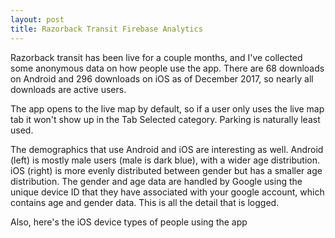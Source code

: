 ```yaml
---
layout: post
title: Razorback Transit Firebase Analytics
---
```


Razorback transit has been live for a couple months, and I've collected some anonymous data on how people use the app. There are 68 downloads on Android and 296 downloads on iOS as of December 2017, so nearly all downloads are active users.

<amp-img width="934" height="530" layout="responsive" src="/assets/images/razorbacktransit-useracount.jpg"></amp-img>

The app opens to the live map by default, so if a user only uses the live map tab it won't show up in the Tab Selected category. Parking is naturally least used.

<amp-img width="465" height="171" layout="responsive" src="/assets/images/razorbacktransit-tabs.jpg"></amp-img>

The demographics that use Android and iOS are interesting as well. Android (left) is mostly male users (male is dark blue), with a wider age distribution. iOS (right) is more evenly distributed between gender but has a smaller age distribution. The gender and age data are handled by Google using the unique device ID that they have associated with your google account, which contains age and gender data. This is all the detail that is logged.

<amp-img width="1280" height="751" layout="responsive" src="/assets/images/razorbacktransit-userdemographics.jpg"></amp-img>

Also, here's the iOS device types of people using the app

<amp-img width="488" height="255" layout="responsive" src="/assets/images/razorbacktransit-devicemodels.jpg"></amp-img>
